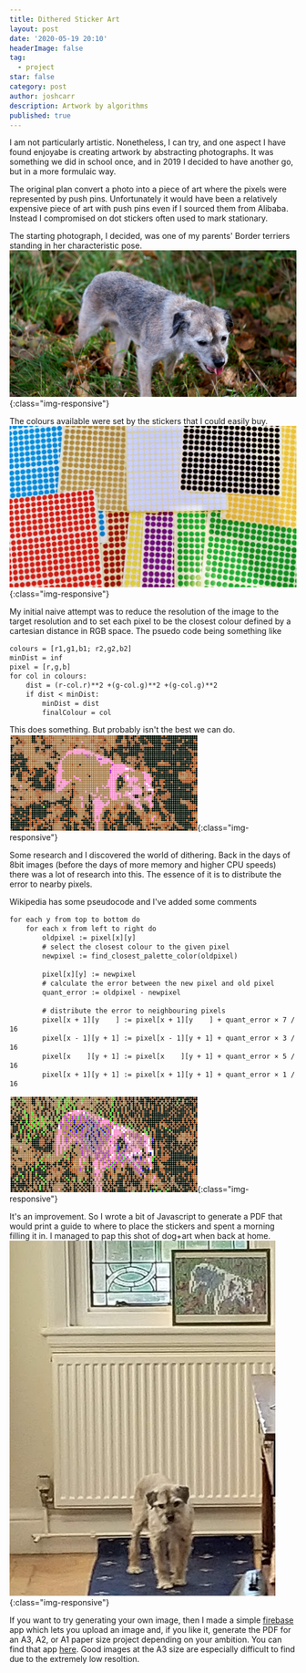 ```yaml
---
title: Dithered Sticker Art
layout: post
date: '2020-05-19 20:10'
headerImage: false
tag:
  - project
star: false
category: post
author: joshcarr
description: Artwork by algorithms
published: true
---
```

<div markdown="1" class="contentCont" id="scroll">
I am not particularly artistic. Nonetheless, I can try, and one aspect I have found enjoyabe is creating artwork by abstracting photographs. It was something we did in school once, and in 2019 I decided to have another go, but in a more formulaic way. 

The original plan convert a photo into a piece of art where the pixels were represented by push pins. Unfortunately it would have been a relatively expensive piece of art with push pins even if I sourced them from Alibaba. Instead I compromised on dot stickers often used to mark stationary.

The starting photograph, I decided, was one of my parents' Border terriers standing in her characteristic pose.
![ribble](/assets/images/algoart/Ribble.JPG){:class="img-responsive"}

The colours available were set by the stickers that I could easily buy.
![colours](/assets/images/algoart/colours.jpg){:class="img-responsive"}

My initial naive attempt was to reduce the resolution of the image to the target resolution and to set each pixel to be the closest colour defined by a cartesian distance in RGB space. The psuedo code being something like

```
colours = [r1,g1,b1; r2,g2,b2]
minDist = inf
pixel = [r,g,b]
for col in colours:
    dist = (r-col.r)**2 +(g-col.g)**2 +(g-col.g)**2
    if dist < minDist:
        minDist = dist
        finalColour = col
```

This does something. But probably isn't the best we can do.
![ribble](/assets/images/algoart/nodither.png){:class="img-responsive"}

Some research and I discovered the world of dithering. Back in the days of 8bit images (before the days of more memory and higher CPU speeds) there was a lot of research into this. The essence of it is to distribute the error to nearby pixels. 

Wikipedia has some pseudocode and I've added some comments 
```
for each y from top to bottom do
    for each x from left to right do
        oldpixel := pixel[x][y]
        # select the closest colour to the given pixel
        newpixel := find_closest_palette_color(oldpixel)
        
        pixel[x][y] := newpixel
        # calculate the error between the new pixel and old pixel
        quant_error := oldpixel - newpixel
        
        # distribute the error to neighbouring pixels
        pixel[x + 1][y    ] := pixel[x + 1][y    ] + quant_error × 7 / 16
        pixel[x - 1][y + 1] := pixel[x - 1][y + 1] + quant_error × 3 / 16
        pixel[x    ][y + 1] := pixel[x    ][y + 1] + quant_error × 5 / 16
        pixel[x + 1][y + 1] := pixel[x + 1][y + 1] + quant_error × 1 / 16
```
![ribble](/assets/images/algoart/dither.png){:class="img-responsive"}

It's an improvement. So I wrote a bit of Javascript to generate a PDF that would print a guide to where to place the stickers and spent a morning filling it in. I managed to pap this shot of dog+art when back at home.
![ribble](/assets/images/algoart/final.JPG){:class="img-responsive"}

If you want to try generating your own image, then I made a simple [firebase](https://firebase.google.com/) app which lets you upload an image and, if you like it, generate the PDF for an A3, A2, or A1 paper size project depending on your ambition. You can find that app [here](https://algorithmic-art.firebaseapp.com/). Good images at the A3 size are especially difficult to find due to the extremely low resoltion.
</div>


